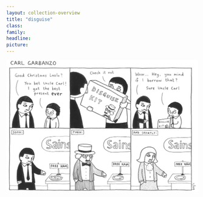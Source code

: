 ```yaml
---
layout: collection-overview
title: "disguise"
class:	
family:
headline:
picture:
---
```


![disguise](/assets/img/garbanzo/2009/disguise-1200w.jpg)
